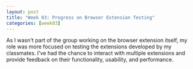 ```yaml
---
layout: post
title: "Week 03: Progress on Browser Extension Testing"
categories: [week03]
---
```


As I wasn't part of the group working on the browser extension itself, my role was more focused on testing the extensions developed by my classmates. I’ve had the chance to interact with multiple extensions and provide feedback on their functionality, usability, and performance.